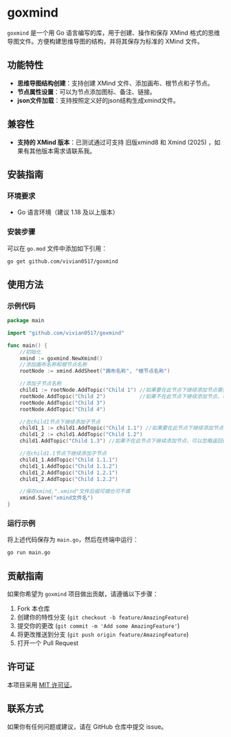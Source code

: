 # goxmind

`goxmind` 是一个用 Go 语言编写的库，用于创建、操作和保存 XMind 格式的思维导图文件。方便构建思维导图的结构，并将其保存为标准的 XMind 文件。

## 功能特性
- **思维导图结构创建**：支持创建 XMind 文件、添加画布、根节点和子节点。
- **节点属性设置**：可以为节点添加图标、备注、链接。
- **json文件加载**：支持按照定义好的json结构生成xmind文件。

## 兼容性
- **支持的 XMind 版本**：已测试通过可支持 旧版xmind8 和 Xmind (2025) ，如果有其他版本需求请联系我。


## 安装指南
### 环境要求
- Go 语言环境（建议 1.18 及以上版本）


### 安装步骤
可以在 `go.mod` 文件中添加如下引用：
```bash
go get github.com/vivian0517/goxmind
```

## 使用方法
### 示例代码
```go
package main

import "github.com/vivian0517/goxmind"

func main() {
	//初始化
	xmind := goxmind.NewXmind()
	//添加画布名称和根节点名称
	rootNode := xmind.AddSheet("画布名称", "根节点名称")

	//添加子节点名称
	child1 := rootNode.AddTopic("Child 1") //如果要在此节点下继续添加节点需要保存返回值
	rootNode.AddTopic("Child 2")           //如果不在此节点下继续添加节点，可以忽略返回值
	rootNode.AddTopic("Child 3")
	rootNode.AddTopic("Child 4")

	//在child1节点下继续添加子节点
	child1_1 := child1.AddTopic("Child 1.1") //如果要在此节点下继续添加节点需要保存返回值
	child1_2 := child1.AddTopic("Child 1.2")
	child1.AddTopic("Child 1.3") //如果不在此节点下继续添加节点，可以忽略返回值

	//在child1.1节点下继续添加子节点
	child1_1.AddTopic("Child 1.1.1")
	child1_1.AddTopic("Child 1.1.2")
	child1_2.AddTopic("Child 1.2.1")
	child1_2.AddTopic("Child 1.2.2")

	//保存xmind,".xmind"文件后缀可填也可不填
	xmind.Save("xmind文件名")
}

```

### 运行示例
将上述代码保存为 `main.go`，然后在终端中运行：
```bash
go run main.go
```

## 贡献指南
如果你希望为 `goxmind` 项目做出贡献，请遵循以下步骤：
1. Fork 本仓库
2. 创建你的特性分支 (`git checkout -b feature/AmazingFeature`)
3. 提交你的更改 (`git commit -m 'Add some AmazingFeature'`)
4. 将更改推送到分支 (`git push origin feature/AmazingFeature`)
5. 打开一个 Pull Request

## 许可证
本项目采用 [MIT 许可证](LICENSE)。

## 联系方式
如果你有任何问题或建议，请在 GitHub 仓库中提交 issue。 
```

